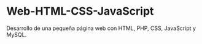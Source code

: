 # Web-HTML-CSS-JavaScript
Desarrollo de una pequeña página web con HTML, PHP, CSS, JavaScript y MySQL.
